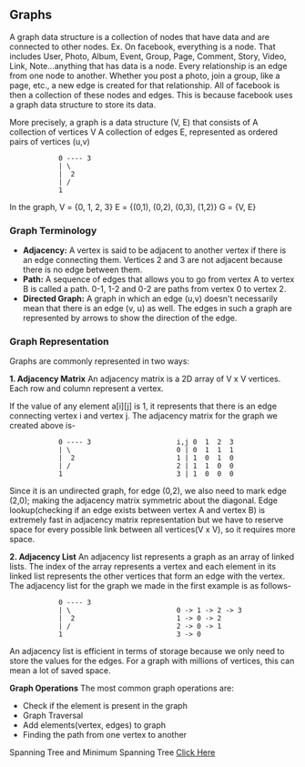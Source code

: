## Graphs

A graph data structure is a collection of nodes that have data and are connected to other nodes.
Ex.
On facebook, everything is a node. That includes User, Photo, Album, Event, Group, Page, Comment, Story, Video, Link, Note...anything that has data is a node.
Every relationship is an edge from one node to another. Whether you post a photo, join a group, like a page, etc., a new edge is created for that relationship.
All of facebook is then a collection of these nodes and edges. This is because facebook uses a graph data structure to store its data.


More precisely, a graph is a data structure (V, E) that consists of
A collection of vertices V
A collection of edges E, represented as ordered pairs of vertices (u,v)

                0 ---- 3
                | \
                |  2  
                | /
                1
In the graph,
V = {0, 1, 2, 3}
E = {(0,1), (0,2), (0,3), (1,2)}
G = {V, E}


### Graph Terminology
- __Adjacency:__ A vertex is said to be adjacent to another vertex if there is an edge connecting them. Vertices 2 and 3 are not adjacent because there is no edge between them.
- __Path:__ A sequence of edges that allows you to go from vertex A to vertex B is called a path. 0-1, 1-2 and 0-2 are paths from vertex 0 to vertex 2.
- __Directed Graph:__ A graph in which an edge (u,v) doesn't necessarily mean that there is an edge (v, u) as well. The edges in such a graph are represented by arrows to show the direction of the edge.


### Graph Representation
Graphs are commonly represented in two ways:

__1. Adjacency Matrix__
An adjacency matrix is a 2D array of V x V vertices. Each row and column represent a vertex.

If the value of any element a[i][j] is 1, it represents that there is an edge connecting vertex i and vertex j.
The adjacency matrix for the graph we created above is-

                0 ---- 3                     i,j 0  1  2  3
                | \                          0 | 0  1  1  1
                |  2                         1 | 1  0  1  0
                | /                          2 | 1  1  0  0
                1                            3 | 1  0  0  0

Since it is an undirected graph, for edge (0,2), we also need to mark edge (2,0); making the adjacency matrix symmetric about the diagonal.
Edge lookup(checking if an edge exists between vertex A and vertex B) is extremely fast in adjacency matrix representation but we have to reserve space for every possible link between all vertices(V x V), so it requires more space.

__2. Adjacency List__
An adjacency list represents a graph as an array of linked lists.
The index of the array represents a vertex and each element in its linked list represents the other vertices that form an edge with the vertex.
The adjacency list for the graph we made in the first example is as follows-

                0 ---- 3                     
                | \                          0 -> 1 -> 2 -> 3
                |  2                         1 -> 0 -> 2
                | /                          2 -> 0 -> 1
                1                            3 -> 0

An adjacency list is efficient in terms of storage because we only need to store the values for the edges. For a graph with millions of vertices, this can mean a lot of saved space.

__Graph Operations__
The most common graph operations are:
- Check if the element is present in the graph
- Graph Traversal
- Add elements(vertex, edges) to graph
- Finding the path from one vertex to another



Spanning Tree and Minimum Spanning Tree [Click Here](./theory/Spanning_Tree.md)